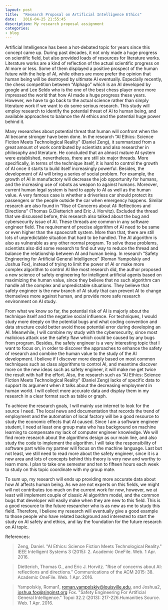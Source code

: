 ```yaml
---
layout: post
title:  "Research Proposal on Artificial Intelligence Ethics"
date:   2016-04-25 21:55:45
description: My research proposal assignment
categories:
- blog
---
```

<p></p>

Artificial Intelligence has been a hot-debated topic for years since this concept came up. During past decades, it not only made a huge progress on scientific field, but also provided loads of resources for literature works. Literature works are a kind of reflection of the actual scientific progress on AI more or less. Some of them displayed a positive prospect of the human future with the help of AI, while others are more prefer the opinion that human being will be destroyed by ultimate AI eventually. Especially recently, the chess competition between “Alphago” which is an AI developed by google and Lee Seldo who is the one of the best chess player once more impressed the world that how AI made a huge progress these years. However, we have to go back to the actual science rather than simply literature work if we want to do some serious research. This study will employ research to identify the potential threat of AI to human being, and available approaches to balance the AI ethics and the potential huge power behind it.

Many researches about potential threat that human will confront when the AI became stronger have been done. In the research “AI Ethics: Science Fiction Meets Technological Reality” (Daniel Zeng), it summarized from a great amount of work contributed by scientists and also researcher in philosophy and literature. He concluded that an almost mature AI system were established, nevertheless, there are still six major threads. More specifically, in terms of the technique itself, it is hard to control the growth of AI once it starts to build itself increasingly powerful. Besides, the development of AI will bring a series of social problem. For example, the growth of AI in manufactory will decrease the job opportunity for humans, and the increasing use of robots as weapon to against humans. Moreover, current human legal system is hard to apply to AI as well as the human value. A very famous case is whether a driverless car should protect its passengers or the people outside the car when emergency happens. Similar research are also found in “Rise of Concerns about AI: Reflections and Directions” (Thomas G.Dietterich and Eric J. Horvitz). Excluded the thread that we discussed before, this research also talked about the bug and cybersecurity issue of AI. These threads are common in any software engineer field. The requirement of precise algorithm of AI need to be same or even higher than the spacecraft system. More than that, there are still lots of unpredictable situation that hard to be handled. The AI algorithm is also as vulnerable as any other normal program.
To solve those problems, scientists also did some research to find out way to reduce the thread and balance the relationship between AI and human being. In research “Safety Engineering for Artificial General Intelligence” (Roman Yampolskiy and Joshua Fox), instead of trying to limit the power of AI or make more complex algorithm to control AI like most research did, the author proposed a new science of safety engineering for intelligent artificial agents based on maximizing the human value, since they believe that no such algorithm can handle all the complex and unpredictable situations. They believe that safety engineer is the new branch of AI study that can prevent AI to change themselves more against human, and provide more safe research environment on AI study.

From what we know so far, the potential risk of AI is majorly about the technique itself and the negative social influence. For techniques, I would study more deeply on the potential bugs and what coding convention and data structure could better avoid those potential error during developing an AI. Meanwhile, I will combine my study with the cybersecurity, since most malicious attack use the safety flaw which could be caused by any bugs from program. Besides, the safety engineer is a very interesting topic that I want to focus on, in order to  discover the approaches to enhance the safety of research and combine the human value to the study of the AI development. I believe if I discover more deeply based on most common techniques such as class algorithms to control AI, and meantime discover more on the new ideas such as safety engineer, it will make me get twice the result with half the effort. Also, the research such as “AI Ethics: Science Fiction Meets Technological Reality” (Daniel Zeng) lacks of specific data to support its argument when it talks about the decreasing employment in human world. I will collect more accurate data and display them in my research in a clear format such as table or graph.

To achieve the research goals, I will mainly use internet to look for the source I need. The local news and documentation that records the trend of employment and the automation of local factory will be a good resource to study the economic effects that AI caused. Since I am a software engineer student,  I need at least one group mate who has background on machine learning to compensate my lack of computer engineer knowledge. We will find more research about the algorithms design as our main line, and also study the code to implement the algorithm. I will take the responsibility of software part while my partner will focus on the machine language. Last but not least, we still need to read more about the safety engineer, since it is a new area and lots of concepts behind this theory is very new and worthy to learn more. I plan to take one semester and ten to fifteen hours each week to study on this topic coordinate with my group mate.

To sum up, my research will ends up providing more accurate data about how AI affects human being. As we are not experts on this fields, we might will not contributes too much on the current work for now, however, we at least will implement couple of classic AI algorithm model, and the common bugs that developer will easily make when they are new to this field. This is a good resource to the future researcher who is as new as me to study this field. Therefore, I believe my research will eventually give a good example to those people who have related background and interested to start the study on AI safety and ethics, and lay the foundation for the future research on AI topic.












References:

> Zeng, Daniel. "AI Ethics: Science Fiction Meets Technological Reality." IEEE Intelligent Systems 3 (2015): 2. Academic OneFile. Web. 1 Apr. 2016.

> Dietterich, Thomas G., and Eric J. Horvitz. "Rise of concerns about AI: reflections and directions." Communications of the ACM 2015: 38. Academic OneFile. Web. 1 Apr. 2016.

> Yampolskiy, Roman1, roman.yampolskiy@louisville.edu, and Joshua2, joshua.fox@singinst.org Fox. "Safety Engineering For Artificial General Intelligence." Topoi 32.2 (2013): 217-226.Humanities Source. Web. 1 Apr. 2016.
